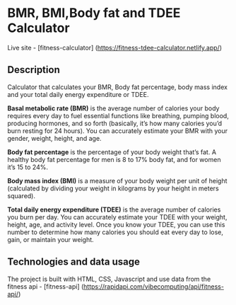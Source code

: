# BMR, BMI,Body fat and TDEE Calculator

Live site - [fitness-calculator] (https://fitness-tdee-calculator.netlify.app/)

## Description

Calculator that calculates your BMR, Body fat percentage, body mass index and your total daily energy expenditure or TDEE.

**Basal metabolic rate (BMR)** is the average number of calories your body requires every day to fuel essential functions like breathing, pumping blood, producing hormones, and so forth (basically, it’s how many calories you’d burn resting for 24 hours). You can accurately estimate your BMR with your gender, weight, height, and age.

**Body fat percentage** is the percentage of your body weight that’s fat. A healthy body fat percentage for men is 8 to 17% body fat, and for women it’s 15 to 24%.

**Body mass index (BMI)** is a measure of your body weight per unit of height (calculated by dividing your weight in kilograms by your height in meters squared).

**Total daily energy expenditure (TDEE)** is the average number of calories you burn per day. You can accurately estimate your TDEE with your weight, height, age, and activity level. Once you know your TDEE, you can use this number to determine how many calories you should eat every day to lose, gain, or maintain your weight.

## Technologies and data usage

The project is built with HTML, CSS, Javascript and use data from the fitness api - [fitness-api] (https://rapidapi.com/vibecomputing/api/fitness-api/)
